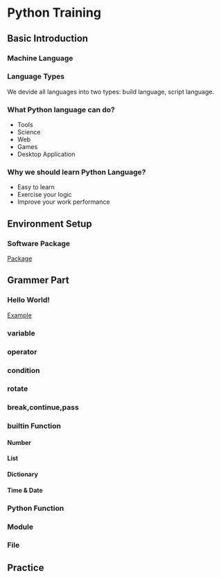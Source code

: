 # Python Training

## Basic Introduction
### Machine Language

### Language Types
We devide all languages into two types: build language, script language.

### What Python language can do?
- Tools
- Science 
- Web
- Games
- Desktop Application

### Why we should learn Python Language?
- Easy to learn
- Exercise your logic
- Improve your work performance

## Environment Setup
### Software Package
[Package](https://www.python.org/downloads/release/python-370/)


## Grammer Part

### Hello World!
[Example](./example/helloworld.md)

### variable

### operator

### condition

### rotate

### break,continue,pass

### builtin Function

#### Number

#### List

#### Dictionary

#### Time & Date

### Python Function

### Module

### File


## Practice